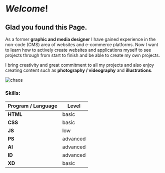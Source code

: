 # *Welcome*!
## Glad you found this Page.

As a former **graphic and media designer** I have gained experience in the non-code (CMS) area of websites and e-commerce platforms. Now I want to learn how to actively create websites and applications myself to see projects through from start to finish and be able to create my own projects.

I bring creativity and great commitment to all my projects and also enjoy creating content such as **photography / videography** and **illustrations**.

![chaos](https://media4.giphy.com/media/v1.Y2lkPTc5MGI3NjExdjJ1dXd2NWJ3ZGIzZHRkaW93ZWZvdXZyaTVyZHV1ODNyMDdidGV1ciZlcD12MV9pbnRlcm5hbF9naWZfYnlfaWQmY3Q9Zw/YaSHZOV9lldomYFO6B/giphy.gif)


### **Skills:**

| Program / Language| Level |
| ----------- | ----------- |
| **HTML**| basic |
| **CSS**| basic |
| **JS**| low |
| **PS**| advanced |
| **AI**| advanced |
| **ID**| advanced |
| **XD**| basic |
